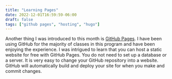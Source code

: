 ```yaml
---
title: "Learning Pages"
date: 2022-12-01T16:59:59-06:00
draft: false
tags: ["github pages", "hosting", "hugo"]
---
```


Another thing I was introduced to this month is [GitHub Pages](https://pages.github.com/). I have been using GitHub for the majority of classes in this program and have been enjoying the experience. I was intrigued to learn that you can host a static website for free with GitHub Pages. <!--more-->
You do not need to set up a database or a server. It is very easy to change your GitHub repository into a website. GitHub will automatically build and deploy your site for when you make and commit changes.